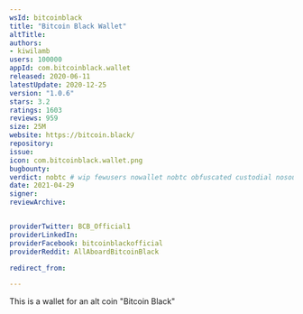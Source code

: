 ```yaml
---
wsId: bitcoinblack
title: "Bitcoin Black Wallet"
altTitle: 
authors:
- kiwilamb
users: 100000
appId: com.bitcoinblack.wallet
released: 2020-06-11
latestUpdate: 2020-12-25
version: "1.0.6"
stars: 3.2
ratings: 1603
reviews: 959
size: 25M
website: https://bitcoin.black/
repository: 
issue: 
icon: com.bitcoinblack.wallet.png
bugbounty: 
verdict: nobtc # wip fewusers nowallet nobtc obfuscated custodial nosource nonverifiable reproducible bounty defunct
date: 2021-04-29
signer: 
reviewArchive:


providerTwitter: BCB_Official1
providerLinkedIn: 
providerFacebook: bitcoinblackofficial
providerReddit: AllAboardBitcoinBlack

redirect_from:

---
```



This is a wallet for an alt coin "Bitcoin Black"
